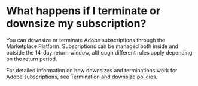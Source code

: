 # What happens if I terminate or downsize my subscription?

You can downsize or terminate Adobe subscriptions through the Marketplace Platform. Subscriptions can be managed both inside and outside the 14-day return window, although different rules apply depending on the return period.

For detailed information on how downsizes and terminations work for Adobe subscriptions, see [Termination and downsize policies](../termination-and-downsize-policies.md).
